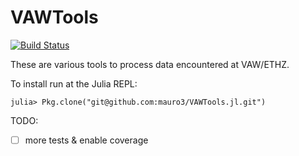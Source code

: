 # VAWTools

[![Build Status](https://travis-ci.org/mauro3/VAWTools.jl.svg?branch=master)](https://travis-ci.org/mauro3/VAWTools.jl)
<!-- [![Coverage Status](https://coveralls.io/repos/mauro3/VAWTools.jl/badge.svg?branch=master&service=github)](https://coveralls.io/github/mauro3/VAWTools.jl?branch=master) -->
<!-- [![codecov.io](http://codecov.io/github/mauro3/VAWTools.jl/coverage.svg?branch=master)](http://codecov.io/github/mauro3/VAWTools.jl?branch=master) -->


These are various tools to process data encountered at VAW/ETHZ.

To install run at the Julia REPL:
```
julia> Pkg.clone("git@github.com:mauro3/VAWTools.jl.git")
```

TODO:

- [ ] more tests & enable coverage
